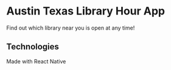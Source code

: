 # Austin Texas Library Hour App

Find out which library near you is open at any time!

## Technologies

Made with React Native
